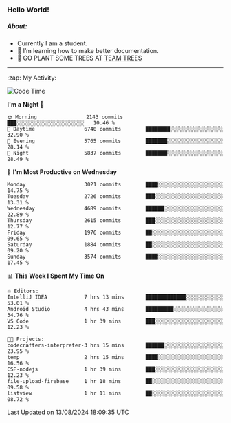 ### Hello World!

##### About:
- Currently I am a student.
- 🌱 I’m learning how to make better documentation.
- 🌱 GO PLANT SOME TREES AT [TEAM TREES](https://teamtrees.org/)

---
  <summary>:zap: My Activity:</summary>
  
<!--START_SECTION:waka-->
![Code Time](http://img.shields.io/badge/Code%20Time-1%2C404%20hrs%2034%20mins-blue)

**I'm a Night 🦉** 

```text
🌞 Morning                2143 commits        ███░░░░░░░░░░░░░░░░░░░░░░   10.46 % 
🌆 Daytime                6740 commits        ████████░░░░░░░░░░░░░░░░░   32.90 % 
🌃 Evening                5765 commits        ███████░░░░░░░░░░░░░░░░░░   28.14 % 
🌙 Night                  5837 commits        ███████░░░░░░░░░░░░░░░░░░   28.49 % 
```
📅 **I'm Most Productive on Wednesday** 

```text
Monday                   3021 commits        ████░░░░░░░░░░░░░░░░░░░░░   14.75 % 
Tuesday                  2726 commits        ███░░░░░░░░░░░░░░░░░░░░░░   13.31 % 
Wednesday                4689 commits        ██████░░░░░░░░░░░░░░░░░░░   22.89 % 
Thursday                 2615 commits        ███░░░░░░░░░░░░░░░░░░░░░░   12.77 % 
Friday                   1976 commits        ██░░░░░░░░░░░░░░░░░░░░░░░   09.65 % 
Saturday                 1884 commits        ██░░░░░░░░░░░░░░░░░░░░░░░   09.20 % 
Sunday                   3574 commits        ████░░░░░░░░░░░░░░░░░░░░░   17.45 % 
```


📊 **This Week I Spent My Time On** 

```text
🔥 Editors: 
IntelliJ IDEA            7 hrs 13 mins       █████████████░░░░░░░░░░░░   53.01 % 
Android Studio           4 hrs 43 mins       █████████░░░░░░░░░░░░░░░░   34.76 % 
VS Code                  1 hr 39 mins        ███░░░░░░░░░░░░░░░░░░░░░░   12.23 % 

🐱‍💻 Projects: 
codecrafters-interpreter-3 hrs 15 mins       ██████░░░░░░░░░░░░░░░░░░░   23.95 % 
temp                     2 hrs 15 mins       ████░░░░░░░░░░░░░░░░░░░░░   16.56 % 
CSF-nodejs               1 hr 39 mins        ███░░░░░░░░░░░░░░░░░░░░░░   12.23 % 
file-upload-firebase     1 hr 18 mins        ██░░░░░░░░░░░░░░░░░░░░░░░   09.58 % 
listview                 1 hr 11 mins        ██░░░░░░░░░░░░░░░░░░░░░░░   08.72 % 
```


 Last Updated on 13/08/2024 18:09:35 UTC
<!--END_SECTION:waka-->
